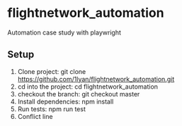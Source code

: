 # flightnetwork_automation
Automation case study with playwright

## Setup
1. Clone project: git clone https://github.com/1lyan/flightnetwork_automation.git
2. cd into the project: cd flightnetwork_automation
3. checkout the branch: git checkout master
4. Install dependencies: npm install
5. Run tests: npm run test
6. Conflict line